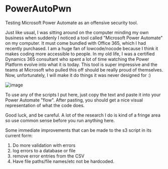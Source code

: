 # PowerAutoPwn
Testing Microsoft Power Automate as an offensive security tool.

Just like usual, I was sitting around on the computer minding my own business when suddenly I noticed a tool called "Microsoft Power Automate" on my computer.  It must come bundled with Office 365, which I had recently purchased.
I am a huge fan of lowcode/nocode because I think it makes coding more accessible to people.  In my old life, I was a certified Dynamics 365 consultant who spent a lot of time watching the Power Platform evolve into what it is today.  This tool is super impressive and the teams at Microsoft who pulled this off should be really proud of themselves.  Now, unfortunately, I will make it do things it was never designed for :)

![image](https://user-images.githubusercontent.com/2859638/122582095-5e521a00-d01d-11eb-9900-666204e8e0dc.png)

To use any of the scripts I put here, just copy the text and paste it into your Power Automate "flow".  After pasting, you should get a nice visual representation of what the code does.

Good luck, and be careful.  A lot of the research I do is kind of a fringe area so use common sense before you run anything here.

Some immediate improvements that can be made to the s3 script in its current form:

1) Do more validation with errors
2) log errors to a database or file
3) remove error entries from the CSV
4) Have file paths/file names/etc not be hardcoded.

